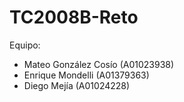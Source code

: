 # TC2008B-Reto

Equipo:
- Mateo González Cosío (A01023938)
- Enrique Mondelli (A01379363)
- Diego Mejía (A01024228)